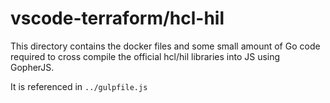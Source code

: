 # vscode-terraform/hcl-hil

This directory contains the docker files and some small amount
of Go code required to cross compile the official hcl/hil libraries
into JS using GopherJS.

It is referenced in `../gulpfile.js`